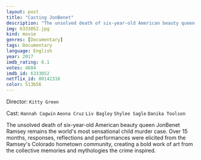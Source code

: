 ```yaml
---
layout: post
title: "Casting JonBenet"
description: "The unsolved death of six-year-old American beauty queen JonBenet Ramsey remains the world's most sensational child murder case. Over 15 months, responses, reflections and performances were elicited from the Ramsey's Colorado hometown community, creating a bold work of art from the collective memories and mythologies the crime inspired..."
img: 6333052.jpg
kind: movie
genres: [Documentary]
tags: Documentary 
language: English
year: 2017
imdb_rating: 6.1
votes: 4684
imdb_id: 6333052
netflix_id: 80142316
color: 513b56
---
```

Director: `Kitty Green`  

Cast: `Hannah Cagwin` `Aeona Cruz` `Liv Bagley` `Shylee Sagle` `Danika Toolson` 

The unsolved death of six-year-old American beauty queen JonBenet Ramsey remains the world's most sensational child murder case. Over 15 months, responses, reflections and performances were elicited from the Ramsey's Colorado hometown community, creating a bold work of art from the collective memories and mythologies the crime inspired.